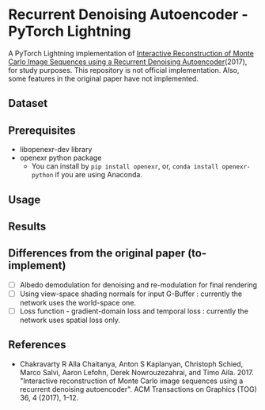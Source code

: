 # Recurrent Denoising Autoencoder - PyTorch Lightning

A PyTorch Lightning implementation of [Interactive Reconstruction of Monte Carlo Image Sequences using a Recurrent Denoising Autoencoder](https://research.nvidia.com/publication/interactive-reconstruction-monte-carlo-image-sequences-using-recurrent-denoising)(2017), for study purposes. This repository is not official implementation. Also, some features in the original paper have not implemented.

## Dataset

## Prerequisites

- libopenexr-dev library
- openexr python package
    - You can install by `pip install openexr`, or, `conda install openexr-python` if you are using Anaconda.

## Usage

## Results

## Differences from the original paper (to-implement)

- [ ] Albedo demodulation for denoising and re-modulation for final rendering
- [ ] Using view-space shading normals for input G-Buffer : currently the network uses the world-space one.
- [ ] Loss function - gradient-domain loss and temporal loss : currently the network uses spatial loss only.

## References

- Chakravarty R Alla Chaitanya, Anton S Kaplanyan, Christoph Schied, Marco Salvi, Aaron Lefohn, Derek Nowrouzezahrai, and Timo Aila. 2017. "Interactive reconstruction of Monte Carlo image sequences using a recurrent denoising autoencoder". ACM Transactions on Graphics (TOG) 36, 4 (2017), 1–12.